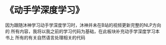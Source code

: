 # 《动手学深度学习》
因为跟随沐神学习动手学深度学习时，沐神并未在B站的视频更新完整的NLP方向的
所有内容，我将以我之前的学习代码为基础，在此板块补充动手学深度学习本书上
所有的有关自然语言处理相关的代码